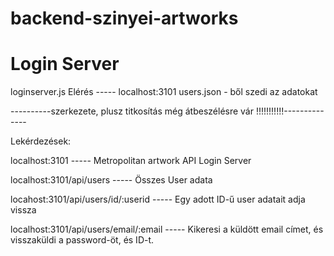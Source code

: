 # backend-szinyei-artworks


# Login Server

loginserver.js              Elérés  -----  localhost:3101
users.json - ből szedi az adatokat

----------szerkezete, plusz titkosítás még átbeszélésre vár !!!!!!!!!!!--------------

Lekérdezések:

localhost:3101                         -----   Metropolitan artwork API Login Server

localhost:3101/api/users               -----   Összes User adata

locahost:3101/api/users/id/:userid     -----   Egy adott ID-ű user adatait adja vissza

localhost:3101/api/users/email/:email  -----   Kikeresi a küldött email címet, és visszaküldi a password-öt, és ID-t.









